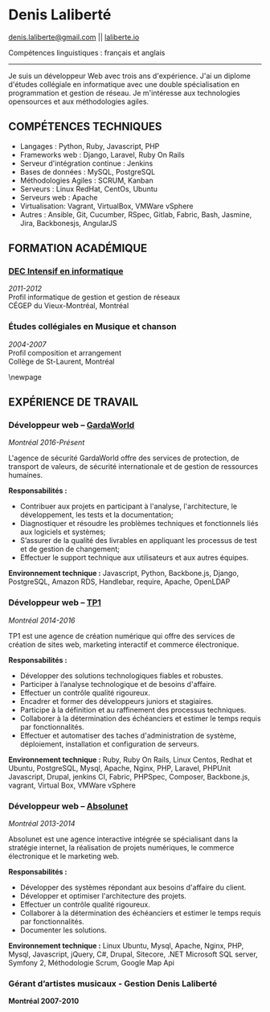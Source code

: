 Denis Laliberté
===============

denis.laliberte@gmail.com || [ laliberte.io ](http://laliberte.io)

Compétences linguistiques : français et anglais

---

Je suis un développeur Web avec trois ans d'expérience.
J'ai un diplome d'études collégiale en informatique avec une double spécialisation en programmation et gestion de réseau.
Je m'intéresse aux technologies opensources et aux méthodologies agiles.

COMPÉTENCES TECHNIQUES
-------------------------------------------

- Langages : Python, Ruby, Javascript, PHP
- Frameworks web : Django, Laravel, Ruby On Rails
- Serveur d'intégration continue : Jenkins
- Bases de données : MySQL, PostgreSQL
- Méthodologies Agiles : SCRUM, Kanban
- Serveurs : Linux RedHat, CentOs, Ubuntu
- Serveurs web : Apache
- Virtualisation: Vagrant, VirtualBox, VMWare vSphere
- Autres : Ansible, Git, Cucumber, RSpec, Gitlab, Fabric, Bash, Jasmine, Jira, Backbonesjs, AngularJS

FORMATION ACADÉMIQUE 
--------------------------------------

### [ DEC Intensif en informatique ](http://informatique.cvm.qc.ca/intensif) ###
*2011-2012*  
Profil informatique de gestion et gestion de réseaux  
CÉGEP du Vieux-Montréal, Montréal

### Études collégiales en Musique et chanson ###
*2004-2007*  
Profil composition et arrangement  
Collège de St-Laurent, Montréal

  \newpage

EXPÉRIENCE DE TRAVAIL
-------------------------------------

### Développeur web – [ GardaWorld ](http://garda.com) ###
*Montréal 2016-Présent*

L'agence de sécurité GardaWorld offre des services de protection, de transport de valeurs, de sécurité internationale et de gestion de ressources humaines.

**Responsabilités :**  

- Contribuer aux projets en participant à l'analyse, l'architecture, le développement, les tests et la documentation;
- Diagnostiquer et résoudre les problèmes techniques et fonctionnels liés aux logiciels et systèmes;
- S’assurer de la qualité des livrables en appliquant les processus de test et de gestion de changement;
- Effectuer le support technique aux utilisateurs et aux autres équipes.

**Environnement technique :** Javascript, Python, Backbone.js, Django, PostgreSQL, Amazon RDS,   Handlebar, require, Apache, OpenLDAP

### Développeur web – [ TP1 ](http://tp1.ca) ###
*Montréal 2014-2016*

TP1 est une agence de création numérique qui offre des services de création de sites web, marketing interactif et commerce électronique.

**Responsabilités :**  

- Développer des solutions technologiques fiables et robustes.
- Participer à l’analyse technologique et de besoins d'affaire.
- Effectuer un contrôle qualité rigoureux.
- Encadrer et former des développeurs juniors et stagiaires.
- Participe à la définition et au raffinement des processus techniques.
- Collaborer à la détermination des échéanciers et estimer le temps requis par fonctionnalités.
- Effectuer et automatiser des taches d'administration de système, déploiement, installation et configuration de serveurs.

**Environnement technique :** Ruby, Ruby On Rails, Linux Centos, Redhat et Ubuntu, PostgreSQL, Mysql,  Apache, Nginx, PHP, Laravel, PHPUnit  Javascript,  Drupal, jenkins CI, Fabric, PHPSpec, Composer, Backbone.js, vagrant, Virtual Box, VMWare vSphere


### Développeur web – [ Absolunet ](http://absolunet.com) ###
*Montréal 2013-2014*

Absolunet est une agence interactive intégrée se spécialisant dans la stratégie internet, la réalisation de projets numériques, le commerce électronique et le marketing web.

**Responsabilités :**  

- Développer des systèmes répondant aux besoins d'affaire du client.
- Développer et optimiser l'architecture des projets.
- Effectuer un contrôle qualité rigoureux.
- Collaborer à la détermination des échéanciers et estimer le temps requis par fonctionnalités.
- Documenter les solutions.

**Environnement technique :** Linux Ubuntu, Mysql,  Apache, Nginx, PHP, Mysql, Javascript, jQuery, C#, Drupal, Sitecore,  .NET  Microsoft SQL server, Symfony 2, Méthodologie Scrum, Google Map Api

### Gérant d’artistes musicaux - Gestion Denis Laliberté ###
**Montréal 2007-2010**

